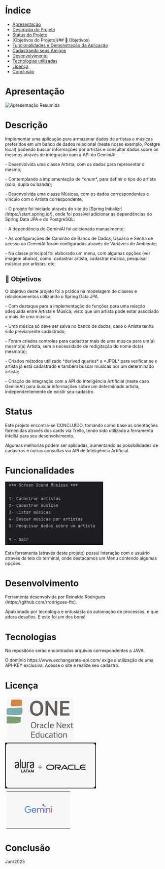 # Índice 

* [Apresentação](#Apresentação)
* [Descrição do Projeto](#Descrição)
* [Status do Projeto](#Status)
* [Objetivos do Projeto](## 🔨 Objetivos)
* [Funcionalidades e Demonstração da Aplicação](#Funcionalidades)
* [Cadastrando seus Amigos](#Cadastrando)
* [Desenvolvimento](#Desenvolvimento)
* [Tecnologias utilizadas](#Tecnologias)
* [Licença](#Licença)
* [Conclusão](#Conclusão)


# Apresentação
![Apresentação Resumida](assets/Read-me.jpg)


# Descrição
<p>Implementar uma aplicação para armazenar dados de artistas e músicas preferidos em um banco de dados relacional (neste nosso exemplo, Postgre local) podendo buscar informações por artistas e consultar dados sobre os mesmos através de integração com a API do GeminiAI.</p>
<p>- Desenvolvida uma classe Artista, com os dados para representar o mesmo;</p>
<p>- Contemplando a implementação de *enum*, para definir o tipo do artista (solo, dupla ou banda);</p>
<p>- Desenvolvida uma classe Músicas, com os dados correspondentes e vínculo com o Artista correspondente;</p>
<p>- O projeto foi iniciado através do site do [Spring Initializr](https://start.spring.io/), onde foi possível adicionar as dependências do Spring Data JPA e do PostgreSQL;</p>
<p>- A dependência do GeminiAI foi adicionada manualmente;</p>
<p>- As configurações de Caminho de Banco de Dados, Usuário e Senha de acesso ao GeminiAI foram configuradas através de Variáveis de Ambiente;</p>
<p>- Na classe principal foi elaborado um menu, com algumas opções (ver imagem abaixo), como: cadastrar artista, cadastrar música, pesquisar músicar por artistas, etc;</p>
<p></p>

## 🔨 Objetivos
<p>O objetivo deste projeto foi a prática na modelagem de classes e relacionamentos utilizando o Spring Data JPA.</p>
<p>- Com destaque para a implementação de funções para uma relação adequada entre Artista e Música, visto que um artista pode estar associado a mais de uma música;</p>
<p>- Uma música só deve ser salva no banco de dados, caso o Artista tenha sido previamente cadastrado;</p>
<p>- Foram criados controles para cadastrar mais de uma música para um(a) mesmo(a) Artista, sem a necessidade de redigitação do nome do(a) mesmo(a);</p>
<p>- Criados métodos utilizado *derived queries* e *JPQL* para verificar se o artista já está cadastrado e também buscar músicas por um determinado artista;</p>
<p>- Criação de integração com a API do Inteligência Artificial (neste caso GeminiAI) para buscar informações sobre um determinado artista, independentemente de existir seu cadastro.</p>
<p></p>

# Status
<p>Este projeto encontra-se CONCLUÍDO, tomando como base as orientações fornecidas através dos cards via Trello, tendo sido utilizada a ferramenta IntelliJ para seu desenvolvimento.</p>
<p>Algumas melhorias podem ser aplicadas, aumentando as possibilidades de cadastros e outras consultas via API de Inteligência Artificial. </p>
<p></p>

# Funcionalidades
![Apresentação da Tela/Menu](assets/Menu.jpg)
<p></p>
<p>Esta ferramenta (através deste projeto) possui interação com o usuário através da tela do terminal, onde destacamos um Menu contendo algumas opções.</p>
<p></p>

# Desenvolvimento
<p>Ferramenta desenvolvida por Reinaldo Rodrigues (https://github.com/rrodrigues-ftc).</p>
<p>Apaixonado por tecnologia e entusiasta da automação de processos, e que adora desafios. E este foi um dos bons!</p>
<p></p>

# Tecnologias
<p>No repositório serão encontrados arquivos correspondentes a JAVA.</p>
<p>O domínio https://www.exchangerate-api.com/ exige a utilização de uma API-KEY exclusiva. Acesse o site e realize seu cadastro.</p>
<p></p>

# Licença
![Licença 2](assets/one.jpg)
![Licença 1](assets/AluraOracle.jpg)
![Licença 3](assets/GeminiAI.jpg)


# Conclusão
<p>Jun/2025</p> 
